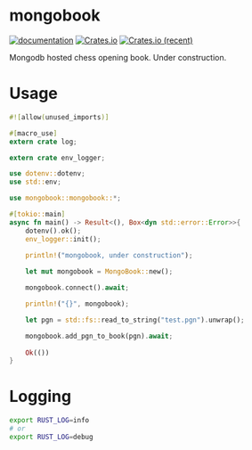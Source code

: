 # mongobook

[![documentation](https://docs.rs/mongobook/badge.svg)](https://docs.rs/mongobook) [![Crates.io](https://img.shields.io/crates/v/mongobook.svg)](https://crates.io/crates/mongobook) [![Crates.io (recent)](https://img.shields.io/crates/dr/mongobook)](https://crates.io/crates/mongobook)

Mongodb hosted chess opening book. Under construction.

# Usage

```rust
#![allow(unused_imports)]

#[macro_use]
extern crate log;

extern crate env_logger;

use dotenv::dotenv;
use std::env;

use mongobook::mongobook::*;

#[tokio::main]
async fn main() -> Result<(), Box<dyn std::error::Error>>{
	dotenv().ok();
	env_logger::init();
	
	println!("mongobook, under construction");

	let mut mongobook = MongoBook::new();

	mongobook.connect().await;

	println!("{}", mongobook);

	let pgn = std::fs::read_to_string("test.pgn").unwrap();

	mongobook.add_pgn_to_book(pgn).await;
	
	Ok(())
}

```

# Logging

```bash
export RUST_LOG=info
# or 
export RUST_LOG=debug
```
